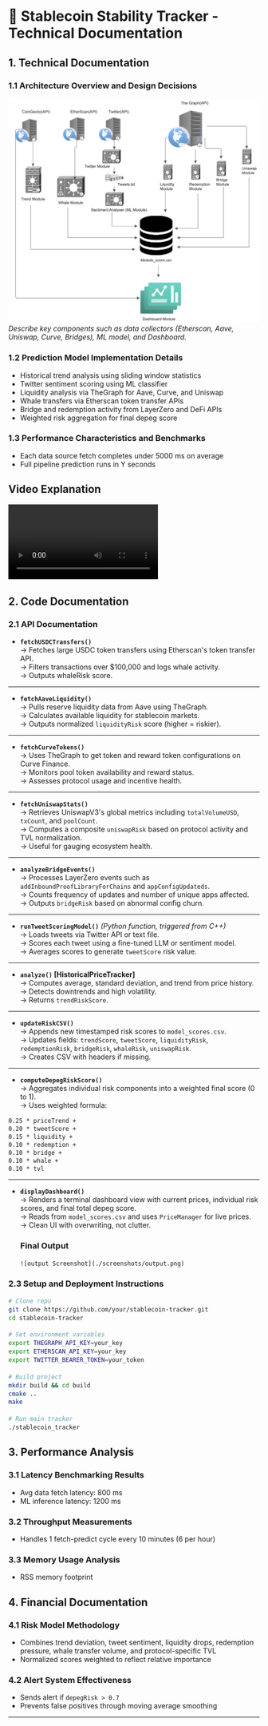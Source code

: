
# 📘 Stablecoin Stability Tracker - Technical Documentation

## 1. Technical Documentation

### 1.1 Architecture Overview and Design Decisions
![ Architecture ](./screenshots/architecture.png) 
_Describe key components such as data collectors (Etherscan, Aave, Uniswap, Curve, Bridges), ML model, and Dashboard._

### 1.2 Prediction Model Implementation Details
- Historical trend analysis using sliding window statistics
- Twitter sentiment scoring using ML classifier
- Liquidity analysis via TheGraph for Aave, Curve, and Uniswap
- Whale transfers via Etherscan token transfer APIs
- Bridge and redemption activity from LayerZero and DeFi APIs
- Weighted risk aggregation for final depeg score

### 1.3 Performance Characteristics and Benchmarks
- Each data source fetch completes under 5000 ms on average
- Full pipeline prediction runs in Y seconds

## Video Explanation
![ Explanation ](./videos/Vighnesh_SBT_Walkthrough2.mp4) 


## 2. Code Documentation

### 2.1 API Documentation

- **`fetchUSDCTransfers()`**  
  → Fetches large USDC token transfers using Etherscan's token transfer API.  
  → Filters transactions over $100,000 and logs whale activity.  
  → Outputs whaleRisk score.

---

- **`fetchAaveLiquidity()`**  
  → Pulls reserve liquidity data from Aave using TheGraph.  
  → Calculates available liquidity for stablecoin markets.  
  → Outputs normalized `liquidityRisk` score (higher = riskier).

---

- **`fetchCurveTokens()`**  
  → Uses TheGraph to get token and reward token configurations on Curve Finance.  
  → Monitors pool token availability and reward status.  
  → Assesses protocol usage and incentive health.

---

- **`fetchUniswapStats()`**  
  → Retrieves UniswapV3's global metrics including `totalVolumeUSD`, `txCount`, and `poolCount`.  
  → Computes a composite `uniswapRisk` based on protocol activity and TVL normalization.  
  → Useful for gauging ecosystem health.

---

- **`analyzeBridgeEvents()`**  
  → Processes LayerZero events such as `addInboundProofLibraryForChains` and `appConfigUpdateds`.  
  → Counts frequency of updates and number of unique apps affected.  
  → Outputs `bridgeRisk` based on abnormal config churn.

---

- **`runTweetScoringModel()`** *(Python function, triggered from C++)*  
  → Loads tweets via Twitter API or text file.  
  → Scores each tweet using a fine-tuned LLM or sentiment model.  
  → Averages scores to generate `tweetScore` risk value.

---

- **`analyze()` [HistoricalPriceTracker]**  
  → Computes average, standard deviation, and trend from price history.  
  → Detects downtrends and high volatility.  
  → Returns `trendRiskScore`.

---

- **`updateRiskCSV()`**  
  → Appends new timestamped risk scores to `model_scores.csv`.  
  → Updates fields: `trendScore`, `tweetScore`, `liquidityRisk`, `redemptionRisk`, `bridgeRisk`, `whaleRisk`, `uniswapRisk`.  
  → Creates CSV with headers if missing.

---

- **`computeDepegRiskScore()`**  
  → Aggregates individual risk components into a weighted final score (0 to 1).  
  → Uses weighted formula:

```
0.25 * priceTrend +
0.20 * tweetScore +
0.15 * liquidity +
0.10 * redemption +
0.10 * bridge +
0.10 * whale +
0.10 * tvl
```

---

- **`displayDashboard()`**  
  → Renders a terminal dashboard view with current prices, individual risk scores, and final total depeg score.  
  → Reads from `model_scores.csv` and uses `PriceManager` for live prices.  
  → Clean UI with overwriting, not clutter.

  ### Final Output
      ![output Screenshot](./screenshots/output.png) 

### 2.3 Setup and Deployment Instructions
```bash
# Clone repo
git clone https://github.com/your/stablecoin-tracker.git
cd stablecoin-tracker

# Set environment variables
export THEGRAPH_API_KEY=your_key
export ETHERSCAN_API_KEY=your_key
export TWITTER_BEARER_TOKEN=your_token

# Build project
mkdir build && cd build
cmake ..
make

# Run main tracker
./stablecoin_tracker
```

## 3. Performance Analysis

### 3.1 Latency Benchmarking Results

- Avg data fetch latency: 800 ms
- ML inference latency: 1200 ms

### 3.2 Throughput Measurements
- Handles 1 fetch-predict cycle every 10 minutes (6 per hour)

### 3.3 Memory Usage Analysis
- RSS memory footprint 

## 4. Financial Documentation

### 4.1 Risk Model Methodology
- Combines trend deviation, tweet sentiment, liquidity drops, redemption pressure, whale transfer volume, and protocol-specific TVL
- Normalized scores weighted to reflect relative importance


### 4.2 Alert System Effectiveness
- Sends alert if `depegRisk > 0.7`
- Prevents false positives through moving average smoothing



---


